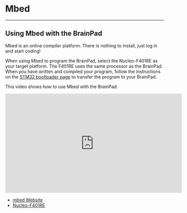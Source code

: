 # Mbed
---
## Using Mbed with the BrainPad

Mbed is an online compiler platform. There is nothing to install, just log in and start coding!

When using Mbed to program the BrainPad, select the Nucleo-F401RE as your target platform.  The F401RE uses the same processor as the BrainPad.  When you have written and compiled your program, follow the instructions on the [STM32 bootloader page](stm32-bootloader.md) to transfer the program to your BrainPad.

This video shows how to use Mbed with the BrainPad.

<iframe width="560" height="315" src="https://www.youtube.com/embed/8qcKctDvV_4" frameborder="0" allowfullscreen></iframe>

* [mbed Website](https://developer.mbed.org/)
* [Nucleo-F401RE](https://developer.mbed.org/platforms/ST-Nucleo-F401RE/)



